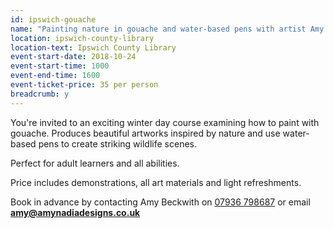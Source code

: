 ```yaml
---
id: ipswich-gouache
name: "Painting nature in gouache and water-based pens with artist Amy Beckwith"
location: ipswich-county-library
location-text: Ipswich County Library
event-start-date: 2018-10-24
event-start-time: 1000
event-end-time: 1600
event-ticket-price: 35 per person
breadcrumb: y
---
```


You're invited to an exciting winter day course examining how to paint with gouache. Produces beautiful artworks inspired by nature and use water-based pens to create striking wildlife scenes.

Perfect for adult learners and all abilities.

Price includes demonstrations, all art materials and light refreshments.

Book in advance by contacting Amy Beckwith on [07936 798687](tel:07936798687) or email **amy@amynadiadesigns.co.uk**
